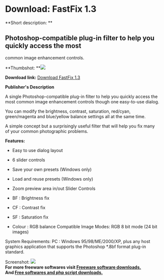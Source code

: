 # Download: FastFix 1.3

**Short description: **

## Photoshop-compatible plug-in filter to help you quickly access the most
common image enhancement controls.

  
**Thumbshot: **![](http://www.freewarefiles.com/screenshot/fastfix2_md.gif)   
  
**Download link:** [Download FastFix 1.3](http://freesoftwares.boysofts.com/FastFix_program_20381.html)  
  

**Publisher's Description**  
  

A single Photoshop-compatible plug-in filter to help you quickly access the
most common image enhancement controls though one easy-to-use dialog.

You can modify the brightness, contrast, saturation, red/cyan, green/magenta
and blue/yellow balance settings all at the same time.

A simple concept but a surprisingly useful filter that will help you fix many
of your common photographic problems.

**Features:**

  * Easy to use dialog layout 
  * 6 slider controls 
  * Save your own presets (Windows only) 
  * Load and reuse presets (Windows only) 
  * Zoom preview area in/out 
Slider Controls

  * BF : Brightness fix 
  * CF : Contrast fix 
  * SF : Saturation fix 
  * Colour : RGB balance 
Compatible Image Modes: RGB 8 bit mode (24 bit images)

System Requirements: PC : Windows 95/98/ME/2000/XP, plus any host graphics
application that supports the Photoshop *.8bf format plug-in standard.

  
  
Screenshot: ![](http://www.freewarefiles.com/screenshot/fastfix2.gif)  
**For more freeware softwares visit [Freeware software downloads.](http://freesoftwares.boysofts.com/)**   
**And [Free softwares and php script downloads.](http://www.boysofts.com/)**

